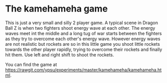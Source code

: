 # The kamehameha game

This is just a very small and silly 2 player game. A typical scene in Dragon
Ball Z is when two fighters shoot energy wave at each other. The energy waves
meet int the middle and a long tug of war starts between the fighters as they
try to overcome each other's energy wave. However energy waves are not realistic
but rockets are so in this little game you shoot little rockets towards the
other player rapidly, trying to overcome their rockets and finally hit them. Use
left and right shift to shoot the rockets.

You can find the game at
https://rawgit.com/ypsu/experiments/master/kamehameha/kamehameha.html.
